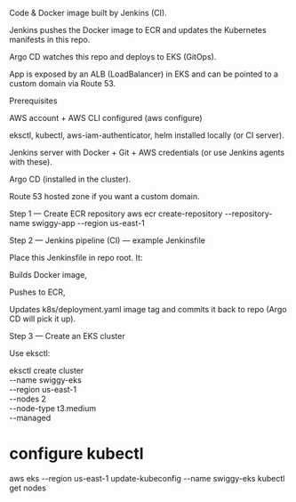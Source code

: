 Code & Docker image built by Jenkins (CI).

Jenkins pushes the Docker image to ECR and updates the Kubernetes manifests in this repo.

Argo CD watches this repo and deploys to EKS (GitOps).

App is exposed by an ALB (LoadBalancer) in EKS and can be pointed to a custom domain via Route 53.

Prerequisites

AWS account + AWS CLI configured (aws configure)

eksctl, kubectl, aws-iam-authenticator, helm installed locally (or CI server).

Jenkins server with Docker + Git + AWS credentials (or use Jenkins agents with these).

Argo CD (installed in the cluster).

Route 53 hosted zone if you want a custom domain.

Step 1 — Create ECR repository
aws ecr create-repository --repository-name swiggy-app --region us-east-1

Step 2 — Jenkins pipeline (CI) — example Jenkinsfile

Place this Jenkinsfile in repo root. It:

Builds Docker image,

Pushes to ECR,

Updates k8s/deployment.yaml image tag and commits it back to repo (Argo CD will pick it up).

Step 3 — Create an EKS cluster 

Use eksctl:

eksctl create cluster \
  --name swiggy-eks \
  --region us-east-1 \
  --nodes 2 \
  --node-type t3.medium \
  --managed
# configure kubectl
aws eks --region us-east-1 update-kubeconfig --name swiggy-eks
kubectl get nodes

